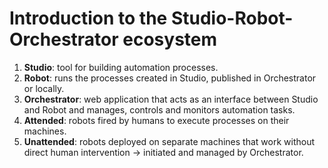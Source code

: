 # Introduction to the Studio-Robot-Orchestrator ecosystem

1. **Studio**: tool for building automation processes.
2. **Robot**: runs the processes created in Studio, published in Orchestrator or locally.
3. **Orchestrator**: web application that acts as an interface between Studio and Robot and manages, controls and monitors automation tasks.
4. **Attended**: robots fired by humans to execute processes on their machines.
5. **Unattended**: robots deployed on separate machines that work without direct human intervention -> initiated and managed by Orchestrator.
